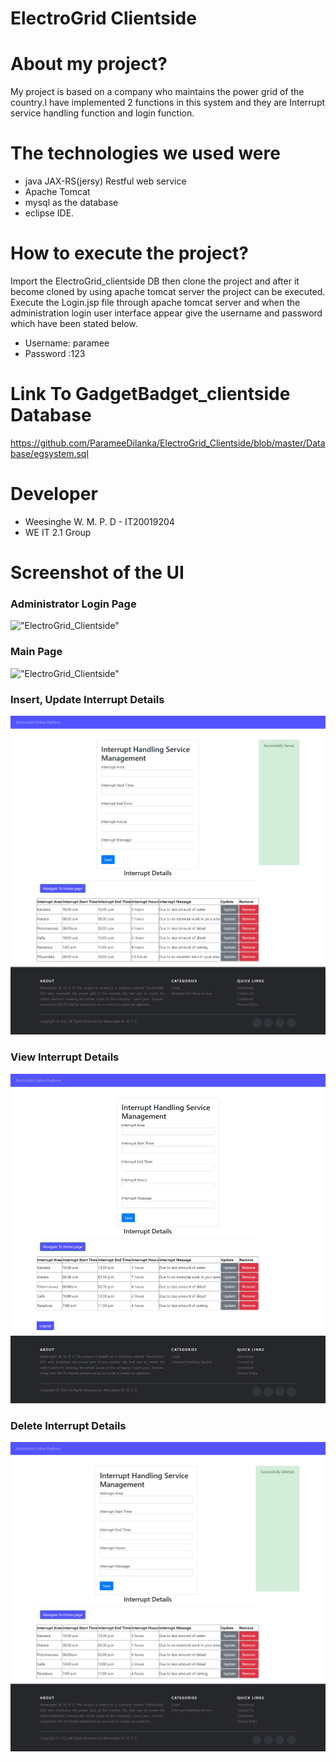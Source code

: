 # ElectroGrid Clientside 

# About my project?
My project is based on a company who maintains the power grid of the country.I have implemented 2 functions in this system and they are Interrupt service handling function and login function.

#  The technologies we used were
-  java JAX-RS(jersy) Restful web service  
-  Apache  Tomcat  
-  mysql as the database 
-  eclipse IDE.


# How to execute the project?
Import the ElectroGrid_clientside DB then clone the project and after it become cloned by using apache tomcat server the project can be executed. Execute the Login.jsp file through apache tomcat server and when the administration login user interface appear give the username and password which have been stated below.

-  Username: paramee
-  Password :123

#  Link  To GadgetBadget_clientside Database
https://github.com/ParameeDilanka/ElectroGrid_Clientside/blob/master/Database/egsystem.sql


#  Developer

-  Weesinghe W. M. P. D   - IT20019204
-  WE IT 2.1 Group


# Screenshot of the UI

<h3>Administrator Login Page</h3>

!["ElectroGrid_Clientside"](https://res.cloudinary.com/dyelytpla/image/upload/v1652511260/My%20apps/Login_page_virutu.png "ElectroGrid_Clientside")

<h3>Main Page</h3>

!["ElectroGrid_Clientside"](https://res.cloudinary.com/dyelytpla/image/upload/v1652511286/My%20apps/Main_Page_zemdc9.png "ElectroGrid_Clientside")

<h3>Insert, Update Interrupt Details</h3>

!["ElectroGrid_Clientside"](https://github.com/ParameeDilanka/ElectroGrid_Clientside/blob/master/UI/Insert%2C%20Update%20Interrupt%20Details..png "ElectroGrid_Clientside")

<h3>View Interrupt Details</h3>

!["ElectroGrid_Clientside"](https://github.com/ParameeDilanka/ElectroGrid_Clientside/blob/master/UI/View%20Interrupt%20Details.png "ElectroGrid_Clientside")

<h3>Delete Interrupt Details</h3>

!["ElectroGrid_Clientside"](https://github.com/ParameeDilanka/ElectroGrid_Clientside/blob/master/UI/Delete%20Interrupt%20Details.png "ElectroGrid_Clientside")
